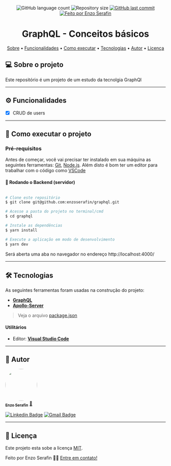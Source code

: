 <p align="center">
  <img alt="GitHub language count" src="https://img.shields.io/github/languages/count/enzoserafin/graphql?color=%2304D361">

  <img alt="Repository size" src="https://img.shields.io/github/repo-size/enzoserafin/graphql">

  <a href="https://github.com/enzoserafin/graphql/commits/master">
    <img alt="GitHub last commit" src="https://img.shields.io/github/last-commit/enzoserafin/graphql">
  </a>

  <a href="https://github.com/enzoserafin">
    <img alt="Feito por Enzo Serafin" src="https://img.shields.io/badge/feito%20por-Enzo Serafin-%237519C1">
  </a>
</p>

<h1 align="center">
    GraphQL - Conceitos básicos
</h1>

<p align="center">
 <a href="#-sobre-o-projeto">Sobre</a> •
 <a href="#-funcionalidades">Funcionalidades</a> •
 <a href="#-como-executar-o-projeto">Como executar</a> •
 <a href="#-tecnologias">Tecnologias</a> •
 <a href="#-autor">Autor</a> •
 <a href="#user-content--licença">Licença</a>
</p>


## 💻 Sobre o projeto

Este repositório é um projeto de um estudo da tecnolgia GraphQl

---

## ⚙️ Funcionalidades

- [x] CRUD de users

---

## 🚀 Como executar o projeto

### Pré-requisitos

Antes de começar, você vai precisar ter instalado em sua máquina as seguintes ferramentas:
[Git](https://git-scm.com), [Node.js](https://nodejs.org/en/).
Além disto é bom ter um editor para trabalhar com o código como [VSCode](https://code.visualstudio.com/)

#### 🎲 Rodando o Backend (servidor)

```bash

# Clone este repositório
$ git clone git@github.com:enzoserafin/graphql.git

# Acesse a pasta do projeto no terminal/cmd
$ cd graphql

# Instale as dependências
$ yarn install

# Execute a aplicação em modo de desenvolvimento
$ yarn dev

```
Será aberta uma aba no navegador no endereço http://localhost:4000/

---

## 🛠 Tecnologias

As seguintes ferramentas foram usadas na construção do projeto:

-   **[GraphQL](https://graphql.org/)**
-   **[Apollo-Server](https://www.apollographql.com/docs/apollo-server/)**

> Veja o arquivo  [package.json](https://github.com/enzoserafin/graphql/blob/master/package.json)

#### [](https://github.com/enzoserafin/graphql)**Utilitários**

-   Editor:  **[Visual Studio Code](https://code.visualstudio.com/)**

---

## 🦸 Autor

<a href="https://github.com/enzoserafin">
 <img style="border-radius: 50%;" src="https://avatars.githubusercontent.com/u/60652221?v=4" width="100px;" alt=""/>
 <br />
 <sub><b>Enzo Serafin</b></sub></a> <a href="https://github.com/enzoserafin" title="Rocketseat">🚀</a>
 <br />

[![Linkedin Badge](https://img.shields.io/badge/-Enzo-blue?style=flat-square&logo=Linkedin&logoColor=white&link=https://www.linkedin.com/in/enzo-serafin-6b3401143/)](https://www.linkedin.com/in/enzo-serafin-6b3401143/)
[![Gmail Badge](https://img.shields.io/badge/-enzoserafin@gmail.com-c14438?style=flat-square&logo=Gmail&logoColor=white&link=mailto:enzoserafin@gmail.com)](mailto:enzoserafin@gmail.com)

---

## 📝 Licença

Este projeto esta sobe a licença [MIT](./LICENSE).

Feito por Enzo Serafin 👋🏽 [Entre em contato!](https://www.linkedin.com/in/enzo-serafin-6b3401143/)
